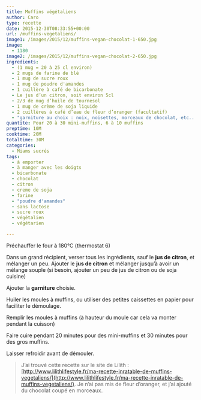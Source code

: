 ```yaml
---
title: Muffins végétaliens
author: Caro
type: recette
date: 2015-12-30T08:33:55+00:00
url: /muffins-vegetaliens/
image1: /images/2015/12/muffins-vegan-chocolat-1-650.jpg
image:
  - 1180
image2: /images/2015/12/muffins-vegan-chocolat-2-650.jpg
ingredients:
  - (1 mug = 20 à 25 cl environ)
  - 2 mugs de farine de blé
  - 1 mug de sucre roux
  - 1 mug de poudre d'amandes
  - 1 cuillère à café de bicarbonate
  - Le jus d’un citron, soit environ 5cl
  - 2/3 de mug d’huile de tournesol
  - 1 mug de crème de soja liquide
  - 2 cuillères à café d’eau de fleur d’oranger (facultatif)
  - "garniture au choix : noix, noisettes, morceaux de chocolat, etc..., 100 à 150 g environ"
quantite: Pour 20 à 30 mini-muffins, 6 à 10 muffins
preptime: 10M
cooktime: 20M
totaltime: 30M
categories:
  - Miams sucrés
tags:
  - à emporter
  - à manger avec les doigts
  - bicarbonate
  - chocolat
  - citron
  - creme de soja
  - farine
  - "poudre d'amandes"
  - sans lactose
  - sucre roux
  - végétalien
  - végétarien

---
```

Préchauffer le four à 180°C (thermostat 6)

Dans un grand récipient, verser tous les ingrédients, sauf le **jus de citron**, et mélanger un peu. Ajouter le **jus de citron** et mélanger jusqu&rsquo;à avoir un mélange souple (si besoin, ajouter un peu de jus de citron ou de soja cuisine)

Ajouter la **garniture** choisie.

Huiler les moules à muffins, ou utiliser des petites caissettes en papier pour faciliter le démoulage.

Remplir les moules à muffins (à hauteur du moule car cela va monter pendant la cuisson)

Faire cuire pendant 20 minutes pour des mini-muffins et 30 minutes pour des gros muffins.

Laisser refroidir avant de démouler.

> J&rsquo;ai trouvé cette recette sur le site de Lilith : [http://www.lilithlifestyle.fr/ma-recette-inratable-de-muffins-vegetaliens/](http://www.lilithlifestyle.fr/ma-recette-inratable-de-muffins-vegetaliens/). Je n&rsquo;ai pas mis de fleur d&rsquo;oranger, et j&rsquo;ai ajouté du chocolat coupé en morceaux.
